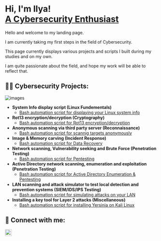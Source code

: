 <h1>Hi, I'm Ilya! <br/><a href="https://github.com/icon5730/">A Cybersecurity Enthusiast</a></h1>

Hello and welcome to my landing page.

I am currently taking my first steps in the field of Cybersecurity.

This page currently displays various projects and scripts I built during my studies and on my own. 

I am quite passionate about the field, and hope my work will be able to reflect that.


<h2>👨‍💻 Cybersecurity Projects:</h2>

![images](https://github.com/user-attachments/assets/1f691265-41de-4b78-9d55-4fc95b967ae9)

- <b>System Info display script (Linux Fundementals)</b>
  - [Bash automation script for displaying your Linux system info](https://github.com/icon5730/SysInfo)
- <b>Rot13 encryption/decryption (Cryptography)</b>
  - [Bash automation script for Rot13 encryption/decryption](https://github.com/icon5730/Rot13)
- <b>Anonymous scanning via third party server (Reconnaissance)</b>
  - [Bash automation script for scannig targets anonymously](https://github.com/icon5730/SpySeek)
- <b>Image & Memory carving (Incident Response)</b>
  - [Bash automation script for Data Recovery](https://github.com/icon5730/Data_Extractor)
- <b>Network scanning, Vulnerability seeking and Brute Force (Penetration Testing)</b>
  - [Bash automation script for Pentesting](https://github.com/icon5730/Port_Buster)
- <b>Active Directory network scanning, enumeration and exploitation (Penetration Testing)</b>
  - [Bash automation script for Active Directory Enumeration & Pentesting](https://github.com/icon5730/AD_Enum) 
- <b>LAN scanning and attack simulator to test local detection and prevention systems (SIEM/IDS/IPS Testing)</b>
  - [Bash automation script for simulating attacks on your LAN](https://github.com/icon5730/LAN_Abuser)
- <b>Installing a key tool for Layer 2 attacks (Miscellaneous)</b>
  - [Bash automation script for installing Yersinia on Kali Linux](https://github.com/icon5730/Yersinia_Installer)


<h2> 🤳 Connect with me:</h2>

[<img align="left" alt="IlyaPolnarov | LinkedIn" width="22px" src="https://cdn.jsdelivr.net/npm/simple-icons@v3/icons/linkedin.svg" />][linkedin]



[linkedin]: https://www.linkedin.com/in/ilya-polnarov-42b0a385/
